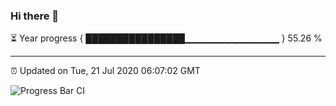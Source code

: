 ### Hi there 👋

⏳ Year progress { ████████████████▁▁▁▁▁▁▁▁▁▁▁▁▁▁ } 55.26 %

---

⏰ Updated on Tue, 21 Jul 2020 06:07:02 GMT

![Progress Bar CI](https://github.com/liununu/liununu/workflows/Progress%20Bar%20CI/badge.svg)
